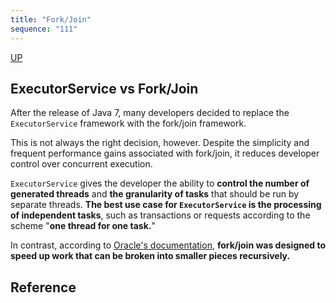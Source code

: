 ```yaml
---
title: "Fork/Join"
sequence: "111"
---
```


[UP](/java-concurrency.html)


## ExecutorService vs Fork/Join

After the release of Java 7, many developers decided
to replace the `ExecutorService` framework with the fork/join framework.

This is not always the right decision, however.
Despite the simplicity and frequent performance gains associated with fork/join,
it reduces developer control over concurrent execution.

`ExecutorService` gives the developer the ability to **control the number of generated threads** and
**the granularity of tasks** that should be run by separate threads.
**The best use case for `ExecutorService` is the processing of independent tasks**,
such as transactions or requests according to the scheme "**one thread for one task.**"

In contrast, according to [Oracle's documentation][fork-join-url],
**fork/join was designed to speed up work that can be broken into smaller pieces recursively.**

## Reference

[fork-join-url]: https://docs.oracle.com/javase/tutorial/essential/concurrency/forkjoin.html
